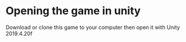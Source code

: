 # Opening the game in unity
Download or clone this game to your computer
then open it with Unity 2019.4.20f
